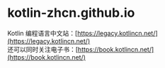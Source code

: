 # kotlin-zhcn.github.io
Kotlin 编程语言中文站：[https://legacy.kotlincn.net/](https://legacy.kotlincn.net/)  
还可以同时关注电子书：[https://book.kotlincn.net/](https://book.kotlincn.net/)
